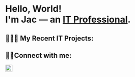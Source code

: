 <h1> Hello, World!</br>
I'm Jac — an <a href="https://linkedin.com/in/jacpaysinger">IT Professional</a>. </h1> 

<h2>👩🏽‍💻 My Recent IT Projects:</h2>

<h2>🤳🏽Connect with me:</h2>

[<img align="left" alt="Jac | LinkedIn" width="22px" src="https://cdn.jsdelivr.net/npm/simple-icons@v3/icons/linkedin.svg" />][linkedin]

[linkedin]: https://linkedin.com/in/jacpaysinger


